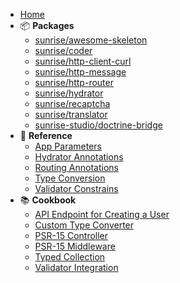 * [Home](/)
* 📦 **Packages**
  * [sunrise/awesome-skeleton](/docs/packages/sunrise/awesome-skeleton/)
  * [sunrise/coder](/docs/packages/sunrise/coder/)
  * [sunrise/http-client-curl](/docs/packages/sunrise/http-client-curl/)
  * [sunrise/http-message](/docs/packages/sunrise/http-message/)
  * [sunrise/http-router](/docs/packages/sunrise/http-router/)
  * [sunrise/hydrator](/docs/packages/sunrise/hydrator/)
  * [sunrise/recaptcha](/docs/packages/sunrise/recaptcha/)
  * [sunrise/translator](/docs/packages/sunrise/translator/)
  * [sunrise-studio/doctrine-bridge](/docs/packages/sunrise-studio/doctrine-bridge/)
* 📖 **Reference**
  * [App Parameters](/docs/reference/app-parameters.md)
  * [Hydrator Annotations](/docs/reference/hydrator-annotations.md)
  * [Routing Annotations](/docs/reference/routing-annotations.md)
  * [Type Conversion](/docs/reference/type-conversion.md)
  * [Validator Constrains](/docs/reference/validator-constraints.md)
* 📚 **Cookbook**
  * [API Endpoint for Creating a User](/docs/cookbook/api-endpoint-for-creating-user.md)
  * [Custom Type Converter](/docs/cookbook/custom-type-converter.md)
  * [PSR-15 Controller](/docs/cookbook/psr-15-controller.md)
  * [PSR-15 Middleware](/docs/cookbook/psr-15-middleware.md)
  * [Typed Collection](/docs/cookbook/typed-collection.md)
  * [Validator Integration](/docs/cookbook/validator-integration.md)
